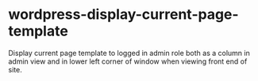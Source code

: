 # wordpress-display-current-page-template
Display current page template to logged in admin role both as a column in admin view and in lower left corner of window when viewing front end of site.
